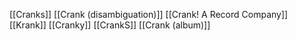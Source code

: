 [[Cranks]]
[[Crank (disambiguation)]]
[[Crank! A Record Company]]
[[Krank]]
[[Cranky]]
[[CrankS]]
[[Crank (album)]]
